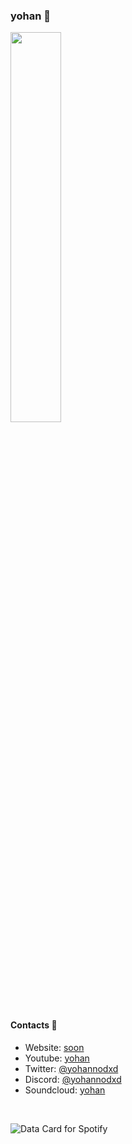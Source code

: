 ### yohan 🌃​

<a href="https://discord.com/users/262511127227924481">
  <img width="40%" src="https://lanyard.cnrad.dev/api/262511127227924481">
</a>

#### Contacts 🌉​
- Website: [soon]()
- Youtube: [yohan]([https://youtube.com/maeel](https://www.youtube.com/@yohannodxd))
- Twitter: [@yohannodxd](https://twitter.com/yohannodxd)
- Discord: [@yohannodxd](https://discord.com/users/262511127227924481)
- Soundcloud: [yohan]([https://soundcloud.com/maaeeel](https://soundcloud.com/yo4n-yohan))


<br clear="left"/>
<p align="center>
<a href="https://data-card-for-spotify.herokuapp.com/card?user_id=railqmt7yoeqsgvr270iganby">
  <img src="https://data-card-for-spotify.herokuapp.com/api/card?user_id=railqmt7yoeqsgvr270iganby" alt="Data Card for Spotify">
</a>
